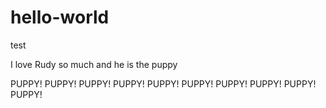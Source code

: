 # hello-world
test

I love Rudy so much and he is the puppy

PUPPY! PUPPY! PUPPY! PUPPY! PUPPY! PUPPY! PUPPY! PUPPY! PUPPY! PUPPY!
